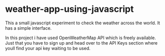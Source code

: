 # weather-app-using-javascript
This a small javascript experiment to check the weather across the world. It has a simple interface.

In this project i have used OpenWeatherMap API which is freely available. Just that you have to sign up and head over to the API Keys section where youll find your api key waiting to be used.
